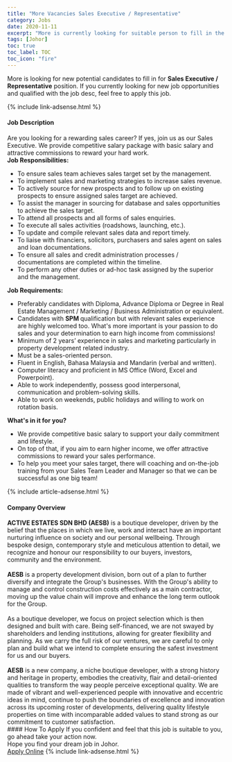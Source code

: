 ```yaml
---
title: "More Vacancies Sales Executive / Representative" 
category: Jobs 
date: 2020-11-11 
excerpt: "More is currently looking for suitable person to fill in the Sales Executive / Representative which positioned at Johor" 
tags: [Johor] 
toc: true 
toc_label: TOC 
toc_icon: "fire" 
--- 
```


<p>More is looking for new potential candidates to fill in for <b>Sales Executive / Representative</b> position. If you currently looking for new job opportunities and qualified with the job desc, feel free to apply this job.
</p>{% include link-adsense.html %} 
<div><div><div><h4>Job Description</h4></div></div><div><div><span><div><div><div>Are you looking for a rewarding sales career? If yes, join us as our Sales Executive. We provide competitive salary package with basic salary and attractive commissions to reward your hard work.</div><div><strong>Job Responsibilities:</strong></div><ul><li>To ensure sales team achieves sales target set by the management.</li><li>To implement sales and marketing strategies to increase sales revenue.</li><li>To actively source for new prospects and to follow up on existing prospects to ensure assigned sales target are achieved.</li><li>To assist the manager in sourcing for database and sales opportunities to achieve the sales target.</li><li>To attend all prospects and all forms of sales enquiries.</li><li>To execute all sales activities (roadshows, launching, etc.).</li><li>To update and compile relevant sales data and report timely.</li><li>To liaise with financiers, solicitors, purchasers and sales agent on sales and loan documentations.</li><li>To ensure all sales and credit administration processes / documentations are completed within the timeline.</li><li>To perform any other duties or ad-hoc task assigned by the superior and the management.</li></ul><div><b>Job Requirements:</b></div><ul><li>Preferably candidates with Diploma, Advance Diploma or Degree in Real Estate Management / Marketing / Business Administration or equivalent.</li><li>Candidates with <strong>SPM </strong>qualification but with relevant sales experience are highly welcomed too. What's more important is your passion to do sales and your determination to earn high income from commissions!</li><li>Minimum of 2 years&#8217; experience in sales and marketing particularly in property development related industry.</li><li>Must be a sales-oriented person.</li><li>Fluent in English, Bahasa Malaysia and Mandarin (verbal and written).</li><li>Computer literacy and proficient in MS Office (Word, Excel and Powerpoint).</li><li>Able to work independently, possess good interpersonal, communication and problem-solving skills.</li><li>Able to work on weekends, public holidays and willing to work on rotation basis.</li></ul><div><strong>What's in it for you?</strong></div><ul><li>We provide competitive basic salary to support your daily commitment and lifestyle.</li><li>On top of that, if you aim to earn higher income, we offer attractive commissions to reward your sales performance.</li><li>To help you meet your sales target, there will coaching and on-the-job training from your Sales Team Leader and Manager so that we can be successful as one big team!</li></ul></div></div></span></div></div></div> 
{% include article-adsense.html %} 
<div><div><div><h4>Company Overview</h4></div></div><div><div><span><div><div>
<div>
<strong>ACTIVE ESTATES SDN BHD (AESB)</strong> is a boutique developer, driven by the belief that the places in which we live, work and interact have an important nurturing influence on society and our personal wellbeing. Through bespoke design, contemporary style and meticulous attention to detail, we recognize and honour our responsibility to our buyers, investors, community and the environment.<br>
		&#160;</div>
<div>
<strong>AESB</strong> is a property development division, born out of a plan to further diversify and integrate the Group's businesses. With the Group's ability to manage and control construction costs effectively as a main contractor, moving up the value chain will improve and enhance the long term outlook for the Group.</div>
<div>
<br>
		As a boutique developer, we focus on project selection which is then designed and built with care. Being self-financed, we are not swayed by shareholders and lending institutions, allowing for greater flexibility and planning. As we carry the full risk of our ventures, we are careful to only plan and build what we intend to complete ensuring the safest investment for us and our buyers.<br>
		&#160;</div>
<div>
<strong>AESB</strong> is a new company, a niche boutique developer, with a strong history and heritage in property, embodies the creativity, flair and detail-oriented qualities to transform the way people perceive exceptional quality. We are made of vibrant and well-experienced people with innovative and eccentric ideas in mind, continue to push the boundaries of excellence and innovation across its upcoming roster of developments, delivering quality lifestyle properties on time with incomparable added values to stand strong as our commitment to customer satisfaction.</div>
</div></div></span></div></div></div> 
#### How To Apply 
If you confident and feel that this job is suitable to you, go ahead take your action now. <br/> 
Hope you find your dream job in Johor. <br/> 
<a href="https://www.jobstreet.com.my/en/job/sales-executive-representative-4419973?jobId=jobstreet-my-job-4419973&sectionRank=21&token=0~162c61fe-e2e2-4756-8ca6-ead3673e45b7&fr=SRP%20View%20In%20New%20Ta" class="btn btn--info" target="_blank" rel="nofollow noopenner">Apply Online</a> 
{% include link-adsense.html %} 